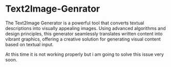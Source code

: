 # Text2Image-Genrator
The Text2Image Generator is a powerful tool that converts textual descriptions into visually appealing images. Using advanced algorithms and design principles, this generator seamlessly translates written content into vibrant graphics, offering a creative solution for generating visual content based on textual input.

At this time it is not working properly but i am going to solve this issue very soon. 
